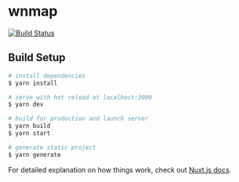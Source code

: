 # wnmap
[![Build Status](https://travis-ci.com/GREEB/wnmap-priv.svg?token=6N8nvY7nCx7srxq54soQ&branch=main)](https://travis-ci.com/GREEB/wnmap-priv)

## Build Setup

```bash
# install dependencies
$ yarn install

# serve with hot reload at localhost:3000
$ yarn dev

# build for production and launch server
$ yarn build
$ yarn start

# generate static project
$ yarn generate
```

For detailed explanation on how things work, check out [Nuxt.js docs](https://nuxtjs.org).
